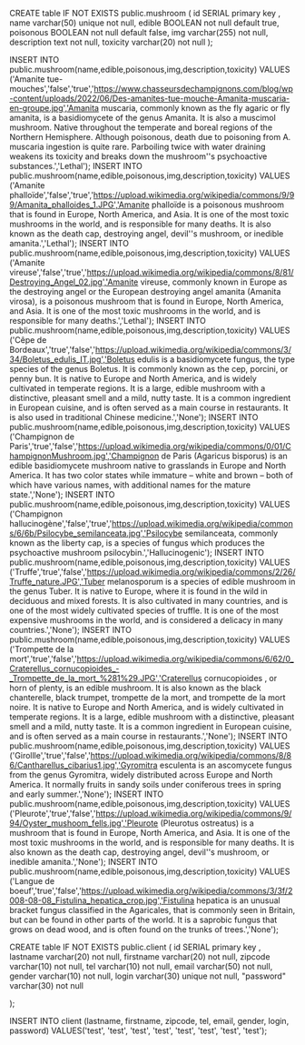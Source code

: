 CREATE table IF NOT EXISTS public.mushroom (
	id SERIAL primary key ,
	name varchar(50) unique not null,
	edible BOOLEAN not null default true,
	poisonous BOOLEAN not null default false,
	img varchar(255) not null,
	description text not null,
	toxicity varchar(20) not null
);


INSERT INTO public.mushroom(name,edible,poisonous,img,description,toxicity) VALUES ('Amanite tue-mouches','false','true','https://www.chasseursdechampignons.com/blog/wp-content/uploads/2022/06/Des-amanites-tue-mouche-Amanita-muscaria-en-groupe.jpg','Amanita muscaria, commonly known as the fly agaric or fly amanita, is a basidiomycete of the genus Amanita. It is also a muscimol mushroom. Native throughout the temperate and boreal regions of the Northern Hemisphere. Although poisonous, death due to poisoning from A. muscaria ingestion is quite rare. Parboiling twice with water draining weakens its toxicity and breaks down the mushroom''s psychoactive substances.','Lethal');
INSERT INTO public.mushroom(name,edible,poisonous,img,description,toxicity) VALUES ('Amanite phalloïde','false','true','https://upload.wikimedia.org/wikipedia/commons/9/99/Amanita_phalloides_1.JPG','Amanite phalloïde is a poisonous mushroom that is found in Europe, North America, and Asia. It is one of the most toxic mushrooms in the world, and is responsible for many deaths. It is also known as the death cap, destroying angel, devil''s mushroom, or inedible amanita.','Lethal');
INSERT INTO public.mushroom(name,edible,poisonous,img,description,toxicity) VALUES ('Amanite vireuse','false','true','https://upload.wikimedia.org/wikipedia/commons/8/81/Destroying_Angel_02.jpg','Amanite vireuse, commonly known in Europe as the destroying angel or the European destroying angel amanita (Amanita virosa), is a poisonous mushroom that is found in Europe, North America, and Asia. It is one of the most toxic mushrooms in the world, and is responsible for many deaths.','Lethal');
INSERT INTO public.mushroom(name,edible,poisonous,img,description,toxicity) VALUES ('Cêpe de Bordeaux','true','false','https://upload.wikimedia.org/wikipedia/commons/3/34/Boletus_edulis_IT.jpg','Boletus edulis is a basidiomycete fungus, the type species of the genus Boletus. It is commonly known as the cep, porcini, or penny bun. It is native to Europe and North America, and is widely cultivated in temperate regions. It is a large, edible mushroom with a distinctive, pleasant smell and a mild, nutty taste. It is a common ingredient in European cuisine, and is often served as a main course in restaurants. It is also used in traditional Chinese medicine.','None');
INSERT INTO public.mushroom(name,edible,poisonous,img,description,toxicity) VALUES ('Champignon de Paris','true','false','https://upload.wikimedia.org/wikipedia/commons/0/01/ChampignonMushroom.jpg','Champignon de Paris (Agaricus bisporus) is an edible basidiomycete mushroom native to grasslands in Europe and North America. It has two color states while immature – white and brown – both of which have various names, with additional names for the mature state.','None');
INSERT INTO public.mushroom(name,edible,poisonous,img,description,toxicity) VALUES ('Champignon hallucinogène','false','true','https://upload.wikimedia.org/wikipedia/commons/6/6b/Psilocybe_semilanceata.jpg','Psilocybe semilanceata, commonly known as the liberty cap, is a species of fungus which produces the psychoactive mushroom psilocybin.','Hallucinogenic');
INSERT INTO public.mushroom(name,edible,poisonous,img,description,toxicity) VALUES ('Truffe','true','false','https://upload.wikimedia.org/wikipedia/commons/2/26/Truffe_nature.JPG','Tuber melanosporum is a species of edible mushroom in the genus Tuber. It is native to Europe, where it is found in the wild in deciduous and mixed forests. It is also cultivated in many countries, and is one of the most widely cultivated species of truffle. It is one of the most expensive mushrooms in the world, and is considered a delicacy in many countries.','None');
INSERT INTO public.mushroom(name,edible,poisonous,img,description,toxicity) VALUES ('Trompette de la mort','true','false','https://upload.wikimedia.org/wikipedia/commons/6/62/0_Craterellus_cornucopioides_-_Trompette_de_la_mort_%281%29.JPG','Craterellus cornucopioides , or horn of plenty, is an edible mushroom. It is also known as the black chanterelle, black trumpet, trompette de la mort, and trompette de la mort noire. It is native to Europe and North America, and is widely cultivated in temperate regions. It is a large, edible mushroom with a distinctive, pleasant smell and a mild, nutty taste. It is a common ingredient in European cuisine, and is often served as a main course in restaurants.','None');
INSERT INTO public.mushroom(name,edible,poisonous,img,description,toxicity) VALUES ('Girollle','true','false','https://upload.wikimedia.org/wikipedia/commons/8/86/Cantharellus_cibarius1.jpg','Gyromitra esculenta is an ascomycete fungus from the genus Gyromitra, widely distributed across Europe and North America. It normally fruits in sandy soils under coniferous trees in spring and early summer.','None');
INSERT INTO public.mushroom(name,edible,poisonous,img,description,toxicity) VALUES ('Pleurote','true','false','https://upload.wikimedia.org/wikipedia/commons/9/94/Oyster_mushoom_fells.jpg','Pleurote (Pleurotus ostreatus) is a mushroom that is found in Europe, North America, and Asia. It is one of the most toxic mushrooms in the world, and is responsible for many deaths. It is also known as the death cap, destroying angel, devil''s mushroom, or inedible amanita.','None');
INSERT INTO public.mushroom(name,edible,poisonous,img,description,toxicity) VALUES ('Langue de boeuf','true','false','https://upload.wikimedia.org/wikipedia/commons/3/3f/2008-08-08_Fistulina_hepatica_crop.jpg','Fistulina hepatica is an unusual bracket fungus classified in the Agaricales, that is commonly seen in Britain, but can be found in other parts of the world. It is a saprobic fungus that grows on dead wood, and is often found on the trunks of trees.','None');


CREATE table IF NOT EXISTS public.client (
	id SERIAL primary key ,
	lastname varchar(20) not null,
	firstname varchar(20) not null,
	zipcode varchar(10) not null,
	tel varchar(10) not null,
	email varchar(50) not null,
	gender varchar(10) not null,
	login varchar(30) unique not null,
	"password" varchar(30) not null
	
);

INSERT INTO client
(lastname, firstname, zipcode, tel, email, gender, login, password)
VALUES('test', 'test', 'test', 'test', 'test', 'test', 'test', 'test');